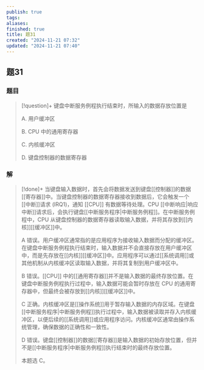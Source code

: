 ```yaml
---
publish: true
tags: 
aliases: 
finished: true
title: 题31
created: "2024-11-21 07:32"
updated: "2024-11-21 07:40"
---
```

## 题31
### 题目
> [!question]+
> 键盘中断服务例程执行结束时，所输入的数据存放位置是
> 
> A. 用户缓冲区
> 
> B. CPU 中的通用寄存器
> 
> C. 内核缓冲区
> 
> D. 键盘控制器的数据寄存器
### 解
> [!done]+
> 当键盘输入数据时，首先会将数据发送到键盘[[控制器]]的数据[[寄存器]]中。当键盘控制器的数据寄存器接收到数据后，它会触发一个[[中断]]请求 (IRQ1)，通知 [[CPU]] 有数据等待处理。CPU [[中断响应|响应中断]]请求后，会执行键盘[[中断服务程序|中断服务例程]]。在中断服务例程中，CPU 从键盘控制器的数据寄存器读取输入数据，并将其存放到[[内核]][[缓冲区]]中。
> 
> A 错误。用户缓冲区通常指的是应用程序为接收输入数据而分配的缓冲区。在键盘中断服务例程执行结束时，输入数据并不会直接存放在用户缓冲区中，而是先存放在[[内核]][[缓冲区]]中。应用程序可以通过[[系统调用]]或其他机制从内核缓冲区读取输入数据，并将其复制到用户缓冲区中。
> 
> B 错误。[[CPU]] 中的[[通用寄存器]]并不是输入数据的最终存放位置。在键盘中断服务例程执行过程中，输入数据可能会暂时存放在 CPU 的通用寄存器中，但最终会被存放到[[内核]][[缓冲区]]中。
> 
> C 正确。内核缓冲区是[[操作系统]]用于暂存输入数据的内存区域。在键盘[[中断服务程序|中断服务例程]]执行过程中，输入数据被读取并存入内核缓冲区，以便后续的[[系统调用]]或应用程序访问。内核缓冲区通常由操作系统管理，确保数据的正确性和一致性。
> 
> D 错误。键盘[[控制器]]的数据[[寄存器]]是输入数据的初始存放位置，但并不是[[中断服务程序|中断服务例程]]执行结束时的最终存放位置。
> 
> 本题选 C。